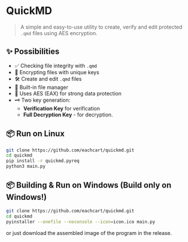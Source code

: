 # QuickMD

> A simple and easy-to-use utility to create, verify and edit protected `.qmd` files using AES encryption.

## ✨ Possibilities

- ✅ Checking file integrity with `.qmd`
- 🔐 Encrypting files with unique keys
- 🛠 Create and edit `.qmd` files
- 🧰 Built-in file manager
- 📜 Uses AES (EAX) for strong data protection
- 🗝 Two key generation:
    - **Verification Key** for verification
    - **Full Decryption Key** - for decryption.

## 📦 Run on Linux
```bash
git clone https://github.com/eachcart/quickmd.git
cd quickmd
pip install -r quickmd.pyreq
python3 main.py
```

## 📦 Building & Run on Windows (Build only on Windows!)
```bash
git clone https://github.com/eachcart/quickmd.git
cd quickmd 
pyinstaller --onefile --noconsole --icon=icon.ico main.py
```
or just download the assembled image of the program in the release.
